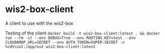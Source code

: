 # wis2-box-client
A client to use with the wis2-box

Testing of the client
```docker build -t wis2-box-client:latest . && docker run --rm -it --env DEBUG=True --env ROUTING_KEY=test --env CLOUDAMQP_URL=SECRET --env AUTH_TOKEN=SUPER-SECRET -v %cd%\out:/app/out wis2-box-client:latest```
